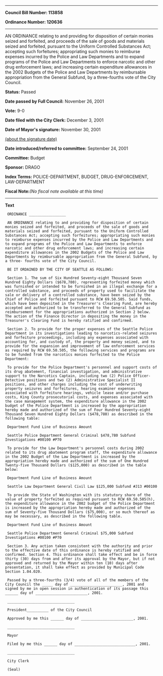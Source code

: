 

********

**Council Bill Number: 113858**
   
**Ordinance Number: 120636**
********

 AN ORDINANCE relating to and providing for disposition of certain monies seized and forfeited, and proceeds of the sale of goods and materials seized and forfeited, pursuant to the Uniform Controlled Substances Act; accepting such forfeitures; appropriating such monies to reimburse expenses incurred by the Police and Law Departments and to expand programs of the Police and Law Departments to enforce narcotic and other drug enforcement laws; and increasing certain expenditure allowances in the 2002 Budgets of the Police and Law Departments by reimbursable appropriation from the General Subfund, by a three-fourths vote of the City Council.

**Status:** Passed
   
**Date passed by Full Council:** November 26, 2001
   
**Vote:** 9-0
   
**Date filed with the City Clerk:** December 3, 2001
   
**Date of Mayor's signature:** November 30, 2001
   
[(about the signature date)](/~public/approvaldate.htm)
   
   
   
**Date introduced/referred to committee:** September 24, 2001
   
**Committee:** Budget
   
**Sponsor:** DRAGO
   
   
**Index Terms:** POLICE-DEPARTMENT, BUDGET, DRUG-ENFORCEMENT, LAW-DEPARTMENT

**Fiscal Note:**_(No fiscal note available at this time)_

********

**Text**
   
```
 ORDINANCE _________________

 AN ORDINANCE relating to and providing for disposition of certain monies seized and forfeited, and proceeds of the sale of goods and materials seized and forfeited, pursuant to the Uniform Controlled Substances Act; accepting such forfeitures; appropriating such monies to reimburse expenses incurred by the Police and Law Departments and to expand programs of the Police and Law Departments to enforce narcotic and other drug enforcement laws; and increasing certain expenditure allowances in the 2002 Budgets of the Police and Law Departments by reimbursable appropriation from the General Subfund, by a three- fourths vote of the City Council.

 BE IT ORDAINED BY THE CITY OF SEATTLE AS FOLLOWS:

 Section 1. The sum of Six Hundred Seventy-eight Thousand Seven Hundred Eighty Dollars ($678,780), representing forfeited money which was furnished or intended to be furnished in an illegal exchange for a controlled substance, and proceeds of property used to facilitate the sale or delivery of a controlled substance, have been seized by the Chief of Police and forfeited pursuant to RCW 69.50.505. Said funds, which have been deposited in the Treasurer's Clearing Fund, are hereby accepted and authorized to be transferred to the General Subfund as reimbursement for the appropriations authorized in Section 2 below. The action of the Finance Director in depositing the money in the Treasurer's Clearing Fund is hereby ratified and confirmed.

 Section 2. To provide for the proper expenses of the Seattle Police Department in its investigations leading to narcotics-related seizures and forfeiture proceedings, including any expenses associated with accounting for, and custody of, the property and money seized, and to provide for the expansion and improvement of law enforcement services as required by RCW 69.50.505, the following services and programs are to be funded from the narcotics monies forfeited to the Police Department:

 To provide for the Police Department's personnel and support costs of its drug abatement, financial investigation, and administrative support to the Narcotics Captain, including two (2) Police Officer-Detective positions and two (2) Administrative Specialist II positions, and other charges including the cost of underwriting property seizures and forfeitures, hearing examiner expenses associated with forfeiture hearings, vehicle lease and/or purchase costs, King County prosecutorial costs, and expenses associated with the case management system, the expenditure allowance in the 2002 budget of the Police Department is increased by the appropriation hereby made and authorized of the sum of Four Hundred Seventy-eight Thousand Seven Hundred Eighty Dollars ($478,780) as described in the following table:

 Department Fund Line of Business Amount

 Seattle Police Department General Criminal $478,780 Subfund Investigations #00100 #P70

 To provide for the Law Department's personnel costs during 2002 related to its drug abatement program staff, the expenditure allowance in the 2002 Budget of the Law Department is increased by the appropriation hereby made and authorized of the sum of One Hundred Twenty-five Thousand Dollars ($125,000) as described in the table below:

 Department Fund Line of Business Amount

 Seattle Law Department General Civil Law $125,000 Subfund #J13 #00100

 To provide the State of Washington with its statutory share of the value of property forfeited as required pursuant to RCW 69.50.505(h), the expenditure allowance in the 2002 budget of the Police Department is increased by the appropriation hereby made and authorized of the sum of Seventy-five Thousand Dollars ($75,000), or so much thereof as may be necessary, as described in the following table.

 Department Fund Line of Business Amount

 Seattle Police Department General Criminal $75,000 Subfund Investigations #00100 #P70

 Section 3. Any action taken consistent with the authority and prior to the effective date of this ordinance is hereby ratified and confirmed. Section 4. This ordinance shall take effect and be in force thirty (30) days from and after its approval by the Mayor, but if not approved and returned by the Mayor within ten (10) days after presentation, it shall take effect as provided by Municipal Code Section 1.04.020.

 Passed by a three-fourths (3/4) vote of all of the members of the City Council the _____ day of ________________________, 2001 and signed by me in open session in authentication of its passage this ______ day of ________________________, 2001.

 _______________________________

 President__________ of the City Council

 Approved by me this ______ day of ________________________, 2001.

 _______________________________

 Mayor

 Filed by me this ______ day of ____________________________, 2001.

 _______________________________

 City Clerk

 (Seal)

```
